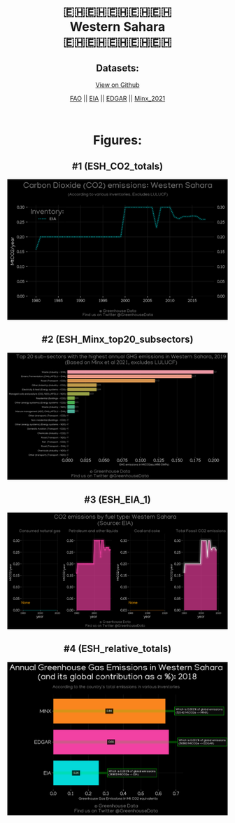 
<center>
<h1 align="center">
🇪🇭🇪🇭🇪🇭🇪🇭🇪🇭
<br>
Western Sahara
<br>
🇪🇭🇪🇭🇪🇭🇪🇭🇪🇭
</h1>
<h2>Datasets:</h2>
<p><a href="https://github.com/dquintani/GreenhouseData/tree/master/country_data/ESH_Western Sahara/data">View on Github</a>
<br></p><p><a href="data/ESH_FAO.csv">FAO</a> || <a href="data/ESH_EIA.csv">EIA</a> || <a href="data/ESH_EDGAR.csv">EDGAR</a> || <a href="data/ESH_Minx_2021.csv">Minx_2021</a></p><p><br></p>
<h1>Figures:</h1><h2>#1 (ESH_CO2_totals)</h2>
<p><img alt="" src="figures/ESH_CO2_totals.png" /></p><h2>#2 (ESH_Minx_top20_subsectors)</h2>
<p><img alt="" src="figures/ESH_Minx_top20_subsectors.png" /></p><h2>#3 (ESH_EIA_1)</h2>
<p><img alt="" src="figures/ESH_EIA_1.png" /></p><h2>#4 (ESH_relative_totals)</h2>
<p><img alt="" src="figures/ESH_relative_totals.png" /></p>